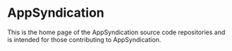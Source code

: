 # AppSyndication

This is the home page of the AppSyndication source code repositories
and is intended for those contributing to AppSyndication.